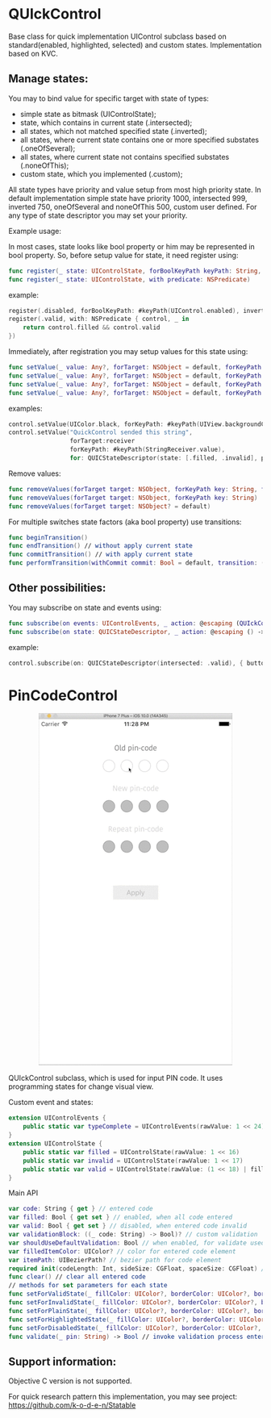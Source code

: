 # QUIckControl
Base class for quick implementation UIControl subclass based on standard(enabled, highlighted, selected) and custom states.
Implementation based on KVC.

<h2>Manage states:</h2>

You may to bind value for specific target with state of types:
 - simple state as bitmask (UIControlState);
 - state, which contains in current state (.intersected);
 - all states, which not matched specified state (.inverted);
 - all states, where current state contains one or more specified substates (.oneOfSeveral);
 - all states, where current state not contains specified substates (.noneOfThis);
 - custom state, which you implemented (.custom);
 
All state types have priority and value setup from most high priority state.
In default implementation simple state have priority 1000, intersected 999, inverted 750, oneOfSeveral and noneOfThis 500, custom user defined. For any type of state descriptor you may set your priority.

Example usage:

In most cases, state looks like bool property or him may be represented in bool property. So, before setup value for state, it need register using:
```swift
func register(_ state: UIControlState, forBoolKeyPath keyPath: String, inverted: Bool)
func register(_ state: UIControlState, with predicate: NSPredicate)
```
example:
```swift
register(.disabled, forBoolKeyPath: #keyPath(UIControl.enabled), inverted: true)
register(.valid, with: NSPredicate { control, _ in
    return control.filled && control.valid
})
```

Immediately, after registration you may setup values for this state using:
```swift
func setValue(_ value: Any?, forTarget: NSObject = default, forKeyPath: String, forInvertedState: UIControlState) {
func setValue(_ value: Any?, forTarget: NSObject = default, forKeyPath: String, forAllStatesContained: UIControlState)  
func setValue(_ value: Any?, forTarget: NSObject = default, forKeyPath: String, for: UIControlState)
func setValue(_ value: Any?, forTarget: NSObject = default, forKeyPath: String, for: QUICStateDescriptor)
```
examples:
```swift
control.setValue(UIColor.black, forKeyPath: #keyPath(UIView.backgroundColor), forAllStatesContained: .highlighted)
control.setValue("QuickControl sended this string",
                 forTarget:receiver
                 forKeyPath: #keyPath(StringReceiver.value),
                 for: QUICStateDescriptor(state: [.filled, .invalid], priority: 1000, predicate: { $0.contains(.filled) && !$0.contains(.invalid) }))
```
Remove values:
```swift
func removeValues(forTarget target: NSObject, forKeyPath key: String, forState state: UIControlState)
func removeValues(forTarget target: NSObject, forKeyPath key: String)
func removeValues(forTarget target: NSObject? = default)
```

For multiple switches state factors (aka bool property) use transitions:
```swift
func beginTransition()
func endTransition() // without apply current state
func commitTransition() // with apply current state
func performTransition(withCommit commit: Bool = default, transition: () -> Void)
```

<h2>Other possibilities:</h2>

You may subscribe on state and events using:
```swift
func subscribe(on events: UIControlEvents, _ action: @escaping (QUIckControl) -> Void) -> QUIckControlActionTarget
func subscribe(on state: QUICStateDescriptor, _ action: @escaping () -> ())
```
example:
```swift
control.subscribe(on: QUICStateDescriptor(intersected: .valid), { button.enabled = true })
```

# PinCodeControl

<p align="center">
  <img src="Resources/demo.gif">
</p>

QUIckControl subclass, which is used for input PIN code. It uses programming states for change visual view.

Custom event and states:
```swift
extension UIControlEvents {
    public static var typeComplete = UIControlEvents(rawValue: 1 << 24)
}
extension UIControlState {
    public static var filled = UIControlState(rawValue: 1 << 16)
    public static var invalid = UIControlState(rawValue: 1 << 17)
    public static var valid = UIControlState(rawValue: (1 << 18) | filled.rawValue)
}
```

Main API
```swift
var code: String { get } // entered code
var filled: Bool { get set } // enabled, when all code entered
var valid: Bool { get set } // disabled, when entered code invalid
var validationBlock: ((_ code: String) -> Bool)? // custom validation
var shouldUseDefaultValidation: Bool // when enabled, for validate used default implementation with implementation in validationBlock, if defined
var filledItemColor: UIColor? // color for entered code element
var itemPath: UIBezierPath? // bezier path for code element
required init(codeLength: Int, sideSize: CGFloat, spaceSize: CGFloat) // main initializer
func clear() // clear all entered code
// methods for set parameters for each state
func setForValidState(_ fillColor: UIColor?, borderColor: UIColor?, borderWidth: CGFloat?)
func setForInvalidState(_ fillColor: UIColor?, borderColor: UIColor?, borderWidth: CGFloat?)
func setForPlainState(_ fillColor: UIColor?, borderColor: UIColor?, borderWidth: CGFloat?)
func setForHighlightedState(_ fillColor: UIColor?, borderColor: UIColor?, borderWidth: CGFloat?)
func setForDisabledState(_ fillColor: UIColor?, borderColor: UIColor?, borderWidth: CGFloat?)
func validate(_ pin: String) -> Bool // invoke validation process entered code
```

<h2>Support information:</h2>
Objective C version is not supported.

For quick research pattern this implementation, you may see project:
https://github.com/k-o-d-e-n/Statable
